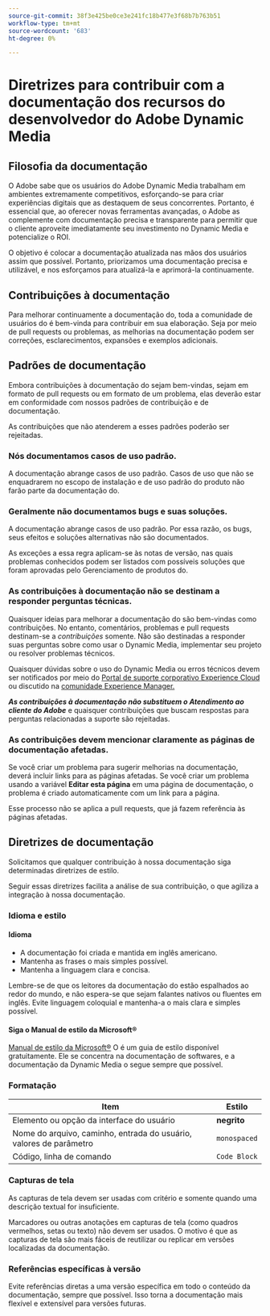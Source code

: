 ```yaml
---
source-git-commit: 38f3e425be0ce3e241fc18b477e3f68b7b763b51
workflow-type: tm+mt
source-wordcount: '683'
ht-degree: 0%

---
```

# Diretrizes para contribuir com a documentação dos recursos do desenvolvedor do Adobe Dynamic Media

## Filosofia da documentação

O Adobe sabe que os usuários do Adobe Dynamic Media trabalham em ambientes extremamente competitivos, esforçando-se para criar experiências digitais que as destaquem de seus concorrentes. Portanto, é essencial que, ao oferecer novas ferramentas avançadas, o Adobe as complemente com documentação precisa e transparente para permitir que o cliente aproveite imediatamente seu investimento no Dynamic Media e potencialize o ROI.

O objetivo é colocar a documentação atualizada nas mãos dos usuários assim que possível. Portanto, priorizamos uma documentação precisa e utilizável, e nos esforçamos para atualizá-la e aprimorá-la continuamente.

## Contribuições à documentação

Para melhorar continuamente a documentação do, toda a comunidade de usuários do é bem-vinda para contribuir em sua elaboração. Seja por meio de pull requests ou problemas, as melhorias na documentação podem ser correções, esclarecimentos, expansões e exemplos adicionais.

## Padrões de documentação

Embora contribuições à documentação do sejam bem-vindas, sejam em formato de pull requests ou em formato de um problema, elas deverão estar em conformidade com nossos padrões de contribuição e de documentação.

As contribuições que não atenderem a esses padrões poderão ser rejeitadas.

### Nós documentamos casos de uso padrão.

A documentação abrange casos de uso padrão. Casos de uso que não se enquadrarem no escopo de instalação e de uso padrão do produto não farão parte da documentação do.

### Geralmente não documentamos bugs e suas soluções.

A documentação abrange casos de uso padrão. Por essa razão, os bugs, seus efeitos e soluções alternativas não são documentados.

As exceções a essa regra aplicam-se às notas de versão, nas quais problemas conhecidos podem ser listados com possíveis soluções que foram aprovadas pelo Gerenciamento de produtos do.

### As contribuições à documentação não se destinam a responder perguntas técnicas.

Quaisquer ideias para melhorar a documentação do são bem-vindas como contribuições. No entanto, comentários, problemas e pull requests destinam-se a *contribuições* somente. Não são destinadas a responder suas perguntas sobre como usar o Dynamic Media, implementar seu projeto ou resolver problemas técnicos.

Quaisquer dúvidas sobre o uso do Dynamic Media ou erros técnicos devem ser notificados por meio do [Portal de suporte corporativo Experience Cloud](https://experienceleague.adobe.com/?support-solution=General&amp;support-tab=home#support) ou discutido na [comunidade Experience Manager.](https://experienceleaguecommunities.adobe.com/t5/adobe-experience-manager/ct-p/adobe-experience-manager-community)

***As contribuições à documentação não substituem o Atendimento ao cliente do Adobe*** e quaisquer contribuições que buscam respostas para perguntas relacionadas a suporte são rejeitadas.

### As contribuições devem mencionar claramente as páginas de documentação afetadas.

Se você criar um problema para sugerir melhorias na documentação, deverá incluir links para as páginas afetadas. Se você criar um problema usando a variável **Editar esta página** em uma página de documentação, o problema é criado automaticamente com um link para a página.

Esse processo não se aplica a pull requests, que já fazem referência às páginas afetadas.

## Diretrizes de documentação

Solicitamos que qualquer contribuição à nossa documentação siga determinadas diretrizes de estilo.

Seguir essas diretrizes facilita a análise de sua contribuição, o que agiliza a integração à nossa documentação.

### Idioma e estilo

#### Idioma

* A documentação foi criada e mantida em inglês americano.
* Mantenha as frases o mais simples possível.
* Mantenha a linguagem clara e concisa.

Lembre-se de que os leitores da documentação do estão espalhados ao redor do mundo, e não espera-se que sejam falantes nativos ou fluentes em inglês. Evite linguagem coloquial e mantenha-a o mais clara e simples possível.

#### Siga o Manual de estilo da Microsoft®

[Manual de estilo da Microsoft®](https://learn.microsoft.com/en-us/style-guide/welcome/) O é um guia de estilo disponível gratuitamente. Ele se concentra na documentação de softwares, e a documentação da Dynamic Media o segue sempre que possível.

### Formatação

| Item | Estilo |
|---|---|
| Elemento ou opção da interface do usuário | **negrito** |
| Nome do arquivo, caminho, entrada do usuário, valores de parâmetro | `monospaced` |
| Código, linha de comando | ```Code Block``` |

### Capturas de tela

As capturas de tela devem ser usadas com critério e somente quando uma descrição textual for insuficiente.

Marcadores ou outras anotações em capturas de tela (como quadros vermelhos, setas ou texto) não devem ser usados. O motivo é que as capturas de tela são mais fáceis de reutilizar ou replicar em versões localizadas da documentação.

### Referências específicas à versão

Evite referências diretas a uma versão específica em todo o conteúdo da documentação, sempre que possível. Isso torna a documentação mais flexível e extensível para versões futuras.